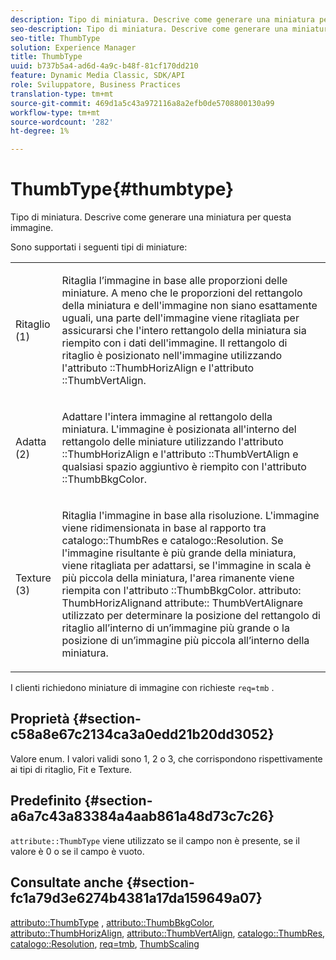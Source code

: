 ```yaml
---
description: Tipo di miniatura. Descrive come generare una miniatura per questa immagine.
seo-description: Tipo di miniatura. Descrive come generare una miniatura per questa immagine.
seo-title: ThumbType
solution: Experience Manager
title: ThumbType
uuid: b737b5a4-ad6d-4a9c-b48f-81cf170dd210
feature: Dynamic Media Classic, SDK/API
role: Sviluppatore, Business Practices
translation-type: tm+mt
source-git-commit: 469d1a5c43a972116a8a2efb0de5708800130a99
workflow-type: tm+mt
source-wordcount: '282'
ht-degree: 1%

---
```



# ThumbType{#thumbtype}

Tipo di miniatura. Descrive come generare una miniatura per questa immagine.

Sono supportati i seguenti tipi di miniature:

<table id="simpletable_874E4190A1DC4FB0AE1B2E3734746527"> 
 <tr class="strow"> 
  <td class="stentry"> <p>Ritaglio (1) </p></td> 
  <td class="stentry"> <p>Ritaglia l’immagine in base alle proporzioni delle miniature. A meno che le proporzioni del rettangolo della miniatura e dell'immagine non siano esattamente uguali, una parte dell'immagine viene ritagliata per assicurarsi che l'intero rettangolo della miniatura sia riempito con i dati dell'immagine. Il rettangolo di ritaglio è posizionato nell'immagine utilizzando l'attributo <span class="codeph">::ThumbHorizAlign</span> e l'attributo <span class="codeph">::ThumbVertAlign</span>. </p></td> 
 </tr> 
 <tr class="strow"> 
  <td class="stentry"> <p>Adatta (2) </p></td> 
  <td class="stentry"> <p>Adattare l'intera immagine al rettangolo della miniatura. L'immagine è posizionata all'interno del rettangolo delle miniature utilizzando l'attributo <span class="codeph">::ThumbHorizAlign</span> e l'attributo <span class="codeph">::ThumbVertAlign</span> e qualsiasi spazio aggiuntivo è riempito con l'attributo <span class="codeph">::ThumbBkgColor</span>. </p></td> 
 </tr> 
 <tr class="strow"> 
  <td class="stentry"> <p>Texture (3) </p></td> 
  <td class="stentry"> <p>Ritaglia l'immagine in base alla risoluzione. L'immagine viene ridimensionata in base al rapporto tra <span class="codeph"> catalogo::ThumbRes</span> e <span class="codeph"> catalogo::Resolution</span>. Se l'immagine risultante è più grande della miniatura, viene ritagliata per adattarsi, se l'immagine in scala è più piccola della miniatura, l'area rimanente viene riempita con l'attributo <span class="codeph">::ThumbBkgColor</span>. <span class="codeph"> attributo: </span> ThumbHorizAlignand  <span class="codeph"> attribute::</span> ThumbVertAlignare utilizzato per determinare la posizione del rettangolo di ritaglio all’interno di un’immagine più grande o la posizione di un’immagine più piccola all’interno della miniatura. </p></td> 
 </tr> 
</table>

I clienti richiedono miniature di immagine con richieste `req=tmb` .

## Proprietà {#section-c58a8e67c2134ca3a0edd21b20dd3052}

Valore enum. I valori validi sono 1, 2 o 3, che corrispondono rispettivamente ai tipi di ritaglio, Fit e Texture.

## Predefinito {#section-a6a7c43a83384a4aab861a48d73c7c26}

`attribute::ThumbType` viene utilizzato se il campo non è presente, se il valore è 0 o se il campo è vuoto.

## Consultate anche {#section-fc1a79d3e6274b4381a17da159649a07}

[attributo::ThumbType](../../../../../../is-api/image-catalog/image-serving-api-ref/c-image-catalog-reference/c-attributes-reference/r-thumbtype.md#reference-329e9dbf3e5f49548d1eb61915b538f5) ,  [attributo::ThumbBkgColor](../../../../../../is-api/image-catalog/image-serving-api-ref/c-image-catalog-reference/c-attributes-reference/r-thumbbkgcolor.md#reference-8e38088e79a54446a9106d0b93c9b31e),  [attributo::ThumbHorizAlign](../../../../../../is-api/image-catalog/image-serving-api-ref/c-image-catalog-reference/c-attributes-reference/r-thumbhorizalign.md#reference-0ae8b88669df4769a9053b22aca33691),  [attributo::ThumbVertAlign](../../../../../../is-api/image-catalog/image-serving-api-ref/c-image-catalog-reference/c-attributes-reference/r-thumbvertalign.md#reference-d47c6b34588c4855b04ad134e472f04f),  [catalogo::ThumbRes](../../../../../../is-api/image-catalog/image-serving-api-ref/c-image-catalog-reference/c-image-svg-data-reference/c-image-data-reference/r-thumbres-cat.md#reference-eedb9991397347c3bed5bd0a785c4c69),  [catalogo::Resolution](../../../../../../is-api/image-catalog/image-serving-api-ref/c-image-catalog-reference/c-image-svg-data-reference/c-image-data-reference/r-resolution-cat.md#reference-de489f5f36b64bd0831749546f8728e1),  [req=tmb](../../../../../../is-api/http-ref/image-serving-api-ref/c-http-protocol-reference/c-command-reference/r-req/r-req.md#reference-907cdb4a97034db7ad94695f25552e76),  [ThumbScaling](../../../../../../is-api/http-ref/image-serving-api-ref/c-http-protocol-reference/c-notes-on-server-behavior/r-thumbnail-scaling.md#reference-0f71817f721d4913b34816758d69b07f)
